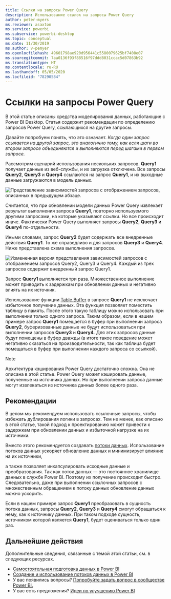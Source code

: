 ```yaml
---
title: Ссылки на запросы Power Query
description: Использование ссылок на запросы Power Query
author: peter-myers
ms.reviewer: asaxton
ms.service: powerbi
ms.subservice: powerbi-desktop
ms.topic: conceptual
ms.date: 11/30/2019
ms.author: v-pemyer
ms.openlocfilehash: 49601798ae920d956441c5580079625bf7408e07
ms.sourcegitcommit: 7aa0136f93f88516f97ddd8031ccac5d07863b92
ms.translationtype: HT
ms.contentlocale: ru-RU
ms.lasthandoff: 05/05/2020
ms.locfileid: "78290584"
---
```

# <a name="referencing-power-query-queries"></a>Ссылки на запросы Power Query

В этой статье описаны средства моделирования данных, работающие с Power BI Desktop. Статья содержит рекомендации по определению запросов Power Query, ссылающихся на другие запросы.

Давайте попробуем понять, что это означает. _Когда один запрос ссылается на другой запрос, это аналогично тому, как если шаги во втором запросе объединяются и выполняются перед шагами в первом запросе._

Рассмотрим сценарий использования нескольких запросов. **Query1** получает данные из веб-службы, и их загрузка отключена. Все запросы **Query2**, **Query3** и **Query4** ссылаются на запрос **Query1**, и их выходные данные загружаются в модель данных.

![Представление зависимостей запросов с отображением запросов, описанных в предыдущем абзаце.](media/power-query-referenced-queries/query-dependencies-web-service.png)

Считается, что при обновлении модели данных Power Query извлекает результат выполнения запроса **Query1**, повторно используемого другими запросами, на которые указывают ссылки. Но все происходит иначе. Фактически Power Query выполняет запросы **Query2**, **Query3** и **Query4** по-отдельности.

Иными словами, запрос **Query2** будет содержать все внедренные действия **Query1**. То же справедливо и для запросов **Query3** и **Query4**. Ниже представлена схема выполнения запросов.

![Измененная версия представления зависимостей запросов с отображением запросов Query2, Query3 и Query4. Каждый из трех запросов содержит внедренный запрос Query1.](media/power-query-referenced-queries/query-dependencies-web-service-concept.png)

Запрос **Query1** выполняется три раза. Множественное выполнение может приводить к задержкам при обновлении данных и негативно влиять на их источник.

Использование функции [Table.Buffer](/powerquery-m/table-buffer) в запросе **Query1** не исключает избыточное получение данных. Эта функция позволяет поместить таблицу в память. После этого такую таблицу можно использовать при выполнении только одного запроса. Таким образом, если в нашем примере запрос **Query1** помещается в буфер при выполнении запроса **Query2**, буферизованные данные не будут использоваться при выполнении запросов **Query3** и **Query4**. Для этих запросов данные будут помещены в буфер дважды (в итоге такое поведение может негативно сказаться на производительности, так как таблица будет помещаться в буфер при выполнении каждого запроса со ссылкой).

> [!NOTE]
> Архитектура кэширования Power Query достаточно сложна. Она не описана в этой статье. Power Query может кэшировать данные, полученные из источника данных. Но при выполнении запроса данные могут извлекаться из источника данных более одного раза.

## <a name="recommendations"></a>Рекомендации

В целом мы рекомендуем использовать ссылочные запросы, чтобы избежать дублирования логики в запросах. Тем не менее, как описано в этой статье, такой подход к проектированию может привести к задержкам при обновлении данных и избыточной нагрузке на их источники.

Вместо этого рекомендуется создавать [потоки данных](../service-dataflows-overview.md). Использование потоков данных ускоряет обновление данных и минимизирует влияние на их источники,

а также позволяет инкапсулировать исходные данные и преобразования. Так как поток данных — это постоянное хранилище данных в службе Power BI. Поэтому их получение происходит быстро. Следовательно, даже при выполнении ссылочных запросов с множественным обращением к потоку данных обновление данных можно ускорить.

Если в нашем примере запрос **Query1** преобразовать в сущность потока данных, запросы **Query2**, **Query3** и **Query4** смогут обращаться к нему, как к источнику данных. При таком подходе сущность, источником которой является **Query1**, будет оцениваться только один раз.

## <a name="next-steps"></a>Дальнейшие действия

Дополнительные сведения, связанные с темой этой статьи, см. в следующих ресурсах.

- [Самостоятельная подготовка данных в Power BI](../service-dataflows-overview.md)
- [Создание и использование потоков данных в Power BI](../service-dataflows-create-use.md)
- У вас появились вопросы? [Попробуйте задать вопрос в сообществе Power BI.](https://community.powerbi.com/)
- У вас есть предложения? [Идеи по улучшению Power BI](https://ideas.powerbi.com/)
